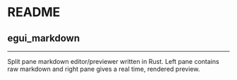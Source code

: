# README
## egui_markdown
---

Split pane markdown editor/previewer written in Rust. Left pane contains raw markdown and right pane gives a real time, rendered preview.